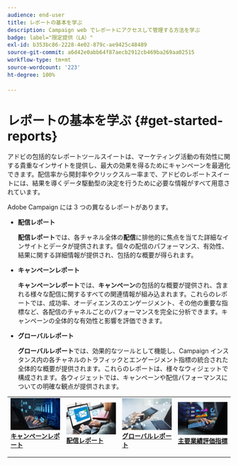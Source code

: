 ```yaml
---
audience: end-user
title: レポートの基本を学ぶ
description: Campaign web でレポートにアクセスして管理する方法を学ぶ
badge: label="限定提供（LA）"
exl-id: b353bc86-2228-4e02-879c-ae9425c48489
source-git-commit: a6d42e0abb64f87aecb2912cb469ba269aa02515
workflow-type: tm+mt
source-wordcount: '223'
ht-degree: 100%

---
```



# レポートの基本を学ぶ {#get-started-reports}

アドビの包括的なレポートツールスイートは、マーケティング活動の有効性に関する貴重なインサイトを提供し、最大の効果を得るためにキャンペーンを最適化できます。配信率から開封率やクリックスルー率まで、アドビのレポートスイートには、結果を導くデータ駆動型の決定を行うために必要な情報がすべて用意されています。

Adobe Campaign には 3 つの異なるレポートがあります。

* **配信レポート**

  **配信レポート**&#x200B;では、各チャネル全体の&#x200B;**配信**&#x200B;に排他的に焦点を当てた詳細なインサイトとデータが提供されます。個々の配信のパフォーマンス、有効性、結果に関する詳細情報が提供され、包括的な概要が得られます。


* **キャンペーンレポート**

  **キャンペーンレポート**&#x200B;では、**キャンペーン**&#x200B;の包括的な概要が提供され、含まれる様々な配信に関するすべての関連情報が組み込まれます。これらのレポートでは、成功率、オーディエンスのエンゲージメント、その他の重要な指標など、各配信のチャネルごとのパフォーマンスを完全に分析できます。キャンペーンの全体的な有効性と影響を評価できます。


* **グローバルレポート**

  **グローバルレポート**&#x200B;では、効果的なツールとして機能し、Campaign インスタンス内の各チャネルのトラフィックとエンゲージメント指標の統合された全体的な概要が提供されます。これらのレポートは、様々なウィジェットで構成されます。各ウィジェットでは、キャンペーンや配信パフォーマンスについての明確な観点が提供されます。

<table style="table-layout:fixed"><tr style="border: 0;">
<td>
<a href="campaign-reports.md">
<img alt="検証" src="assets/do-not-localize/campaign_report.jpeg">
</a>
<div>
<a href="campaign-reports.md"><strong>キャンペーンレポート</strong></a>
</div>
<p>
</td>
<td>
<a href="delivery-reports.md">
<img alt="リード" src="assets/do-not-localize/email_report.jpeg">
</a>
<div><a href="delivery-reports.md"><strong>配信レポート</strong>
</div>
<p>
</td>
<td>
<a href="global-reports.md">
<img alt="低頻度" src="assets/do-not-localize/push_report.jpeg">
</a>
<div>
<a href="global-reports.md"><strong> グローバルレポート<strong></strong></a>
</div>
<p></td>
<td>
<a href="kpis.md">
<img alt="検証" src="assets/do-not-localize/kpis.jpeg">
</a>
<div>
<a href="kpis.md"><strong>主要業績評価指標</strong></a>
</div>
<p>
</td>
</tr></table>

